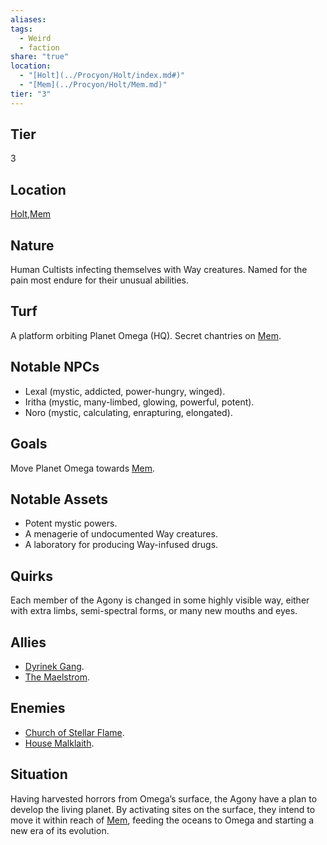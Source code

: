 ```yaml
---
aliases: 
tags:
  - Weird
  - faction
share: "true"
location:
  - "[Holt](../Procyon/Holt/index.md#)"
  - "[Mem](../Procyon/Holt/Mem.md)"
tier: "3"
---
```

## Tier

3

## Location

[Holt](../Procyon/Holt/index.md.md#),[Mem](../Procyon/Holt/Mem.md)

## Nature

Human Cultists infecting themselves with Way creatures. Named for the pain most endure for their unusual abilities.

## Turf

A platform orbiting Planet Omega (HQ). Secret chantries on [Mem](../Procyon/Holt/Mem.md).

## Notable NPCs

- Lexal (mystic, addicted, power-hungry, winged).
- Iritha (mystic, many-limbed, glowing, powerful, potent).
- Noro (mystic, calculating, enrapturing, elongated).


## Goals

Move Planet Omega towards [Mem](../Procyon/Holt/Mem.md).

## Notable Assets

- Potent mystic powers.
- A menagerie of undocumented Way creatures.
- A laboratory for producing Way-infused drugs.


## Quirks

Each member of the Agony is changed in some highly visible way, either with extra limbs, semi-spectral forms, or many new mouths and eyes.

## Allies

- [Dyrinek Gang](./Dyrinek%20Gang.md).
- [The Maelstrom](./The%20Maelstrom.md).


## Enemies

- [Church of Stellar Flame](./Church%20of%20Stellar%20Flame.md).
- [House Malklaith](./House%20Malklaith.md).


## Situation

Having harvested horrors from Omega’s surface, the Agony have a plan to develop the living planet. By activating sites on the surface, they intend to move it within reach of [Mem](../Procyon/Holt/Mem.md), feeding the oceans to Omega and starting a new era of its evolution.
